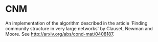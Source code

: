 # CNM

An implementation of the algorithm described in the article 'Finding community structure in very large networks' by Clauset, Newman and Moore. See http://arxiv.org/abs/cond-mat/0408187.
